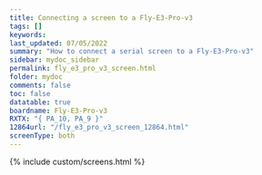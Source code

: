 ```yaml
---
title: Connecting a screen to a Fly-E3-Pro-v3
tags: []
keywords: 
last_updated: 07/05/2022
summary: "How to connect a serial screen to a Fly-E3-Pro-v3"
sidebar: mydoc_sidebar
permalink: fly_e3_pro_v3_screen.html
folder: mydoc
comments: false
toc: false
datatable: true
boardname: Fly-E3-Pro-v3
RXTX: "{ PA_10, PA_9 }"
12864url: "/fly_e3_pro_v3_screen_12864.html"
screenType: both
---
```


{% include custom/screens.html %}